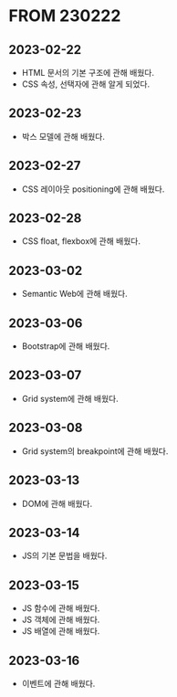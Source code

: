 # FROM 230222
## 2023-02-22
- HTML 문서의 기본 구조에 관해 배웠다.
- CSS 속성, 선택자에 관해 알게 되었다.

## 2023-02-23
- 박스 모델에 관해 배웠다.

## 2023-02-27
- CSS 레이아웃 positioning에 관해 배웠다.

## 2023-02-28
- CSS float, flexbox에 관해 배웠다.

## 2023-03-02
- Semantic Web에 관해 배웠다.

## 2023-03-06
- Bootstrap에 관해 배웠다.

## 2023-03-07
- Grid system에 관해 배웠다.

## 2023-03-08
- Grid system의 breakpoint에 관해 배웠다.

## 2023-03-13
- DOM에 관해 배웠다.

## 2023-03-14
- JS의 기본 문법을 배웠다.

## 2023-03-15
- JS 함수에 관해 배웠다.
- JS 객체에 관해 배웠다.
- JS 배열에 관해 배웠다.

## 2023-03-16
- 이벤트에 관해 배웠다.